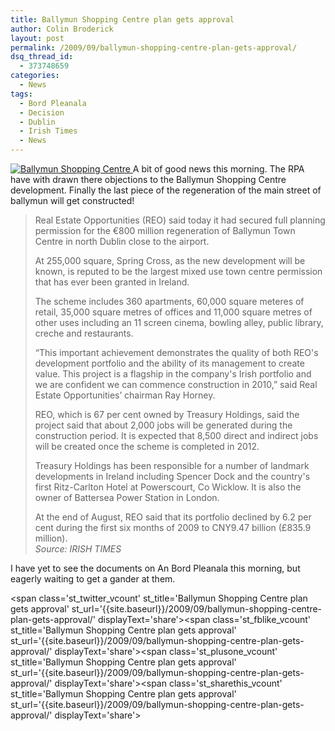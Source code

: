 ```yaml
---
title: Ballymun Shopping Centre plan gets approval
author: Colin Broderick
layout: post
permalink: /2009/09/ballymun-shopping-centre-plan-gets-approval/
dsq_thread_id:
  - 373748659
categories:
  - News
tags:
  - Bord Pleanala
  - Decision
  - Dublin
  - Irish Times
  - News
---
```

<a href="{{site.baseurl}}/wp-content/gallery/post/01-1.jpg" title="" class="shutterset_singlepic4" > <img class="ngg-singlepic ngg-center" src="{{site.baseurl}}/wp-content/gallery/cache/4__420x340_01-1.jpg" alt="Ballymun Shopping Centre" title="Ballymun Shopping Centre" /> </a> 
A bit of good news this morning. The RPA have with drawn there objections to the Ballymun Shopping Centre development. Finally the last piece of the regeneration of the main street of ballymun will get constructed!

> Real Estate Opportunities (REO) said today it had secured full planning permission for the €800 million regeneration of Ballymun Town Centre in north Dublin close to the airport.
> 
> At 255,000 square, Spring Cross, as the new development will be known, is reputed to be the largest mixed use town centre permission that has ever been granted in Ireland.
> 
> The scheme includes 360 apartments, 60,000 square meteres of retail, 35,000 square metres of offices and 11,000 square metres of other uses including an 11 screen cinema, bowling alley, public library, creche and restaurants.
> 
> “This important achievement demonstrates the quality of both REO's development portfolio and the ability of its management to create value. This project is a flagship in the company's Irish portfolio and we are confident we can commence construction in 2010,” said Real Estate Opportunities&#8217; chairman Ray Horney.
> 
> REO, which is 67 per cent owned by Treasury Holdings, said the project said that about 2,000 jobs will be generated during the construction period. It is expected that 8,500 direct and indirect jobs will be created once the scheme is completed in 2012.
> 
> Treasury Holdings has been responsible for a number of landmark developments in Ireland including Spencer Dock and the country's first Ritz-Carlton Hotel at Powerscourt, Co Wicklow. It is also the owner of Battersea Power Station in London.
> 
> At the end of August, REO said that its portfolio declined by 6.2 per cent during the first six months of 2009 to CNY9.47 billion (£835.9 million).  
> *Source: IRISH TIMES*

I have yet to see the documents on An Bord Pleanala this morning, but eagerly waiting to get a gander at them.

<span class='st\_twitter\_vcount' st\_title='Ballymun Shopping Centre plan gets approval' st\_url='{{site.baseurl}}/2009/09/ballymun-shopping-centre-plan-gets-approval/' displayText='share'></span><span class='st\_fblike\_vcount' st\_title='Ballymun Shopping Centre plan gets approval' st\_url='{{site.baseurl}}/2009/09/ballymun-shopping-centre-plan-gets-approval/' displayText='share'></span><span class='st\_plusone\_vcount' st\_title='Ballymun Shopping Centre plan gets approval' st\_url='{{site.baseurl}}/2009/09/ballymun-shopping-centre-plan-gets-approval/' displayText='share'></span><span class='st\_sharethis\_vcount' st\_title='Ballymun Shopping Centre plan gets approval' st\_url='{{site.baseurl}}/2009/09/ballymun-shopping-centre-plan-gets-approval/' displayText='share'></span>